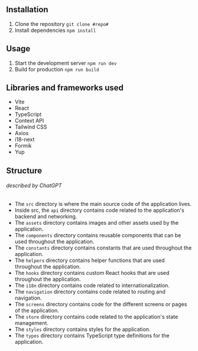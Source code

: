 ## Installation

1. Clone the repository
   ```git clone #repo#```
2. Install dependencies
    ```npm install```

## Usage

1. Start the development server ```npm run dev```
2. Build for production ```npm run build```

## Libraries and frameworks used

- Vite
- React
- TypeScript
- Context API
- Tailwind CSS
- Axios
- i18-next
- Formik
- Yup

## Structure 
###### described by ChatGPT

- The `src` directory is where the main source code of the application lives.
- Inside src, the `api` directory contains code related to the application's backend and networking.
- The `assets` directory contains images and other assets used by the application.
- The `components` directory contains reusable components that can be used throughout the application.
- The `constants` directory contains constants that are used throughout the application.
- The `helpers` directory contains helper functions that are used throughout the application.
- The `hooks` directory contains custom React hooks that are used throughout the application.
- The `i18n` directory contains code related to internationalization.
- The `navigation` directory contains code related to routing and navigation.
- The `screens` directory contains code for the different screens or pages of the application.
- The `store` directory contains code related to the application's state management.
- The `styles` directory contains styles for the application.
- The `types` directory contains TypeScript type definitions for the application.
